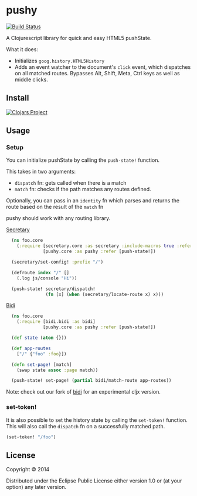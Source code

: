 # pushy
[![Build Status](https://travis-ci.org/kibu-australia/pushy.svg?branch=master)](https://travis-ci.org/kibu-australia/pushy)

A Clojurescript library for quick and easy HTML5 pushState.

What it does:

* Initializes `goog.history.HTML5History`
* Adds an event watcher to the document's `click` event, which dispatches on all matched routes. Bypasses Alt, Shift, Meta, Ctrl keys as well as middle clicks.

## Install

[![Clojars Project](http://clojars.org/kibu/pushy/latest-version.svg)](http://clojars.org/kibu/pushy)

## Usage

### Setup

You can initialize pushState by calling the `push-state!` function.

This takes in two arguments:

* `dispatch` fn: gets called when there is a match
* `match` fn: checks if the path matches any routes defined.

Optionally, you can pass in an `identity` fn which parses and returns the route based on the result of the `match` fn


pushy should work with any routing library.


[Secretary](https://github.com/gf3/secretary)

```clojure
  (ns foo.core
    (:require [secretary.core :as secretary :include-macros true :refer [defroute]]
              [pushy.core :as pushy :refer [push-state!])

  (secretary/set-config! :prefix "/")

  (defroute index "/" []
    (.log js/console "Hi"))

  (push-state! secretary/dispatch!
               (fn [x] (when (secretary/locate-route x) x)))
```

[Bidi](https://github.com/juxt/bidi)

```clojure
  (ns foo.core
    (:require [bidi.bidi :as bidi]
              [pushy.core :as pushy :refer [push-state!])

  (def state (atom {}))

  (def app-routes
    ["/" {"foo" :foo}])

  (defn set-page! [match]
    (swap state assoc :page match))

  (push-state! set-page! (partial bidi/match-route app-routes))
```

Note: check out our fork of [bidi](https://github.com/kibu-australia/bidi) for an experimental cljx version.

### set-token!

It is also possible to set the history state by calling the `set-token!` function. This will also call the `dispatch` fn on a successfully matched path.

```clojure
(set-token! "/foo")
```

## License

Copyright © 2014

Distributed under the Eclipse Public License either version 1.0 or (at
your option) any later version.
